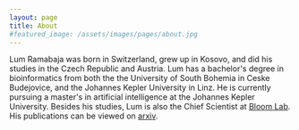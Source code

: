 ```yaml
---
layout: page
title: About
#featured_image: /assets/images/pages/about.jpg
---
```


Lum Ramabaja was born in Switzerland, grew up in Kosovo, and did his studies in the Czech Republic and Austria. Lum has a bachelor's degree in bioinformatics from both the the University of South Bohemia in Ceske Budejovice, and the Johannes Kepler University in Linz. He is currently pursuing a master's in artificial intelligence at the Johannes Kepler University. Besides his studies, Lum is also the Chief Scientist at [Bloom Lab](https://bloomlab.io). His publications can be viewed on [arxiv](https://arxiv.org/search/cs?searchtype=author&query=Ramabaja%2C+L).

